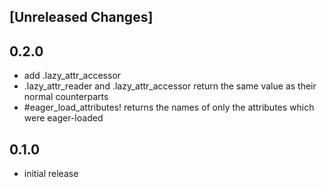 ## [Unreleased Changes]

## 0.2.0

- add .lazy_attr_accessor
- .lazy_attr_reader and .lazy_attr_accessor return the same value as their normal counterparts
- #eager_load_attributes! returns the names of only the  attributes which were eager-loaded

## 0.1.0

- initial release
